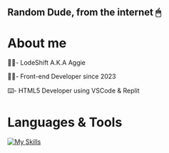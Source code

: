 Random Dude, from the internet 🖱
---

# About me
👋🏼- LodeShift A.K.A Aggie

🧑‍💻- Front-end Developer since 2023 

⌨️- HTML5 Developer using VSCode & Replit

# Languages & Tools
[![My Skills](https://skillicons.dev/icons?i=html,css,replit,github,vscode)](https://skillicons.dev)
